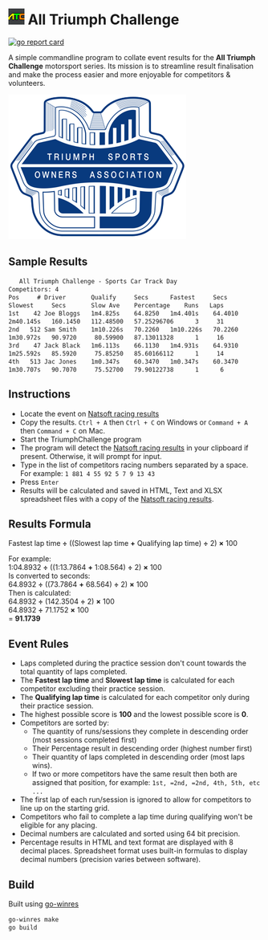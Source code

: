 # ![All Triumph Challenge](https://raw.githubusercontent.com/speedyhoon/TriumphChallenge/main/32x32.png) All Triumph Challenge
[![go report card](https://goreportcard.com/badge/github.com/speedyhoon/TriumphChallenge)](https://goreportcard.com/report/github.com/speedyhoon/TriumphChallenge)

A simple commandline program to collate event results for the **All Triumph Challenge** motorsport series. Its mission is to streamline result finalisation and make the process easier and more enjoyable for competitors & volunteers.

[![All Triumph Challenge](https://raw.githubusercontent.com/speedyhoon/TriumphChallenge/master/tsoa.png)](https://www.tsoavic.com.au/)

## Sample Results
```
   All Triumph Challenge - Sports Car Track Day
Competitors: 4
Pos     # Driver       Qualify     Secs      Fastest     Secs      Slowest     Secs       Slow Ave    Percentage    Runs   Laps
1st    42 Joe Bloggs   1m4.825s    64.8250   1m4.401s    64.4010   2m40.145s   160.1450   112.48500   57.25296706      3     31
2nd   512 Sam Smith    1m10.226s   70.2260   1m10.226s   70.2260   1m30.972s   90.9720     80.59900   87.13011328      1     16
3rd    47 Jack Black   1m6.113s    66.1130   1m4.931s    64.9310   1m25.592s   85.5920     75.85250   85.60166112      1     14
4th   513 Jac Jones    1m0.347s    60.3470   1m0.347s    60.3470   1m30.707s   90.7070     75.52700   79.90122738      1      6
```

## Instructions
- Locate the event on [Natsoft racing results](http://racing.natsoft.com.au/results/)
- Copy the results. `Ctrl + A` then `Ctrl + C` on Windows or `Command + A` then `Command + C` on Mac.
- Start the TriumphChallenge program
- The program will detect the [Natsoft racing results](http://racing.natsoft.com.au/results/) in your clipboard if present. Otherwise, it will prompt for input.
- Type in the list of competitors racing numbers separated by a space.\
  For example: `1 881 4 55 92 5 7 9 13 43`
- Press `Enter`
- Results will be calculated and saved in HTML, Text and XLSX spreadsheet files with a copy of the [Natsoft racing results](http://racing.natsoft.com.au/results/).


## Results Formula
Fastest lap time **÷** ((Slowest lap time **+** Qualifying lap time) **÷** 2) **×** 100

For example:
\
1:04.8932 **÷** ((1:13.7864 **+** 1:08.564) **÷** 2) **×** 100
\
Is converted to seconds:
\
64.8932 **÷** ((73.7864 **+** 68.564) **÷** 2) **×** 100
\
Then is calculated:
\
64.8932 **÷** (142.3504 **÷** 2) **×** 100
\
64.8932 **÷** 71.1752 **×** 100
\
= **91.1739**


## Event Rules
- Laps completed during the practice session don't count towards the total quantity of laps completed.
- The **Fastest lap time** and **Slowest lap time** is calculated for each competitor excluding their practice session.
- The **Qualifying lap time** is calculated for each competitor only during their practice session.
- The highest possible score is **100** and the lowest possible score is **0**.
- Competitors are sorted by:
  - The quantity of runs/sessions they complete in descending order (most sessions completed first)
  - Their Percentage result in descending order (highest number first)
  - Their quantity of laps completed in descending order (most laps wins).
  - If two or more competitors have the same result then both are assigned that position, for example: `1st, =2nd, =2nd, 4th, 5th, etc ...`
- The first lap of each run/session is ignored to allow for competitors to line up on the starting grid.
- Competitors who fail to complete a lap time during qualifying won't be eligible for any placing. 
- Decimal numbers are calculated and sorted using 64 bit precision.
- Percentage results in HTML and text format are displayed with 8 decimal places. Spreadsheet format uses built-in formulas to display decimal numbers (precision varies between software).

## Build
Built using [go-winres](https://github.com/tc-hib/go-winres)
```
go-winres make
go build
```